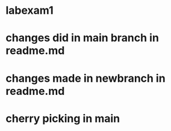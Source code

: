 # labexam1
# changes did in main branch in readme.md
# changes made in newbranch in readme.md
# cherry picking in main